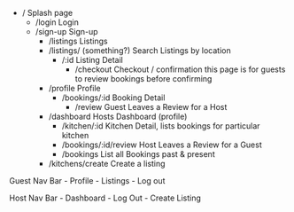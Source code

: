 - /                                         Splash page
    - /login                                Login
    - /sign-up                              Sign-up
        - /listings                         Listings
        - /listings/ (something?)           Search Listings by location
            - /:id                          Listing Detail
                - /checkout                 Checkout / confirmation this page is for guests to review bookings before confirming
        - /profile                          Profile
            - /bookings/:id                 Booking Detail
                - /review                   Guest Leaves a Review for a Host
        - /dashboard                        Hosts Dashboard (profile)
            - /kitchen/:id                  Kitchen Detail, lists bookings for particular kitchen
            - /bookings/:id/review          Host Leaves a Review for a Guest
            - /bookings                     List all Bookings past & present
        - /kitchens/create                  Create a listing


Guest Nav Bar
    - Profile
    - Listings
    - Log out


Host Nav Bar
    - Dashboard
    - Log Out
    - Create Listing
